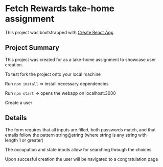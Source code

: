 # Fetch Rewards take-home assignment

This project was bootstrapped with [Create React App](https://github.com/facebook/create-react-app).

## Project Summary

This project was created for as a take-home assignment to showcase user creation.

To test fork the project onto your local machine

Run `npm install` => install necessary dependencies

Run `npm start` => opens the webapp on localhost:3000

Create a user

## Details 

The form requires that all inputs are filled, both passwords match, and that emails follow the pattern string@string (where string is any string with length 1 or greater)

The occupation and state inputs allow for searching through the choices

Upon succesful creation the user will be navigated to a congratulation page 
